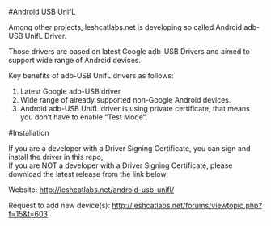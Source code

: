 #Android USB UnifL

Among other projects, leshcatlabs.net is developing so called Android adb-USB UnifL Driver.

Those drivers are based on latest Google adb-USB Drivers and aimed to support wide range of Android devices.

Key benefits of adb-USB UnifL drivers as follows:

1. Latest Google adb-USB driver
2. Wide range of already supported non-Google Android devices.
3. Android adb-USB UnifL driver is using private certificate, that means you don’t have to enable “Test Mode“.

#Installation

If you are a developer with a Driver Signing Certificate, you can sign and install the driver in this repo,  
If you are NOT a developer with a Driver Signing Certificate, please download the latest release from the link below;

Website: http://leshcatlabs.net/android-usb-unifl/

Request to add new device(s): http://leshcatlabs.net/forums/viewtopic.php?f=15&t=603
 
